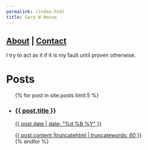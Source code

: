 ```yaml
---
permalink: /index.html
title: Gary W House
---
```


## [About](/about.html) | [Contact](/contact.html)

I try to act as it if it is my fault until proven otherwise.

# Posts

<ul class="entries">
  {% for post in site.posts limit:5 %}
  <li>
    <a href="{{ post.url }}">
    <h3>{{ post.title }}</h3>
    <p class="blogdate">{{ post.date | date: "%d %B %Y" }}</p>
    <div>{{ post.content |truncatehtml | truncatewords: 60 }}</div>
    </a>
  </li>
  {% endfor %}
</ul>
